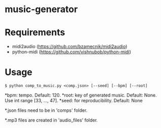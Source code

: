 # music-generator

# Requirements

- midi2audio (https://github.com/bzamecnik/midi2audio)
- python-midi (https://github.com/vishnubob/python-midi)

# Usage

```
$ python comp_to_music.py <comp.json> [--seed] [--bpm] [--root]
```

*bpm: tempo. Default: 120.
*root: key of generated music. Default: None. Use int range [33, ..., 47].
*seed: for reproducibility. Default: None

*.json files need to be in 'comps' folder.

*.mp3 files are created in 'audio_files' folder.


